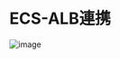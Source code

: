 # ECS-ALB連携

![image](https://github.com/adgjmptwgw/aws-practice/assets/66456130/a2c06533-df21-4f43-91f2-88b078ee2ea4)

